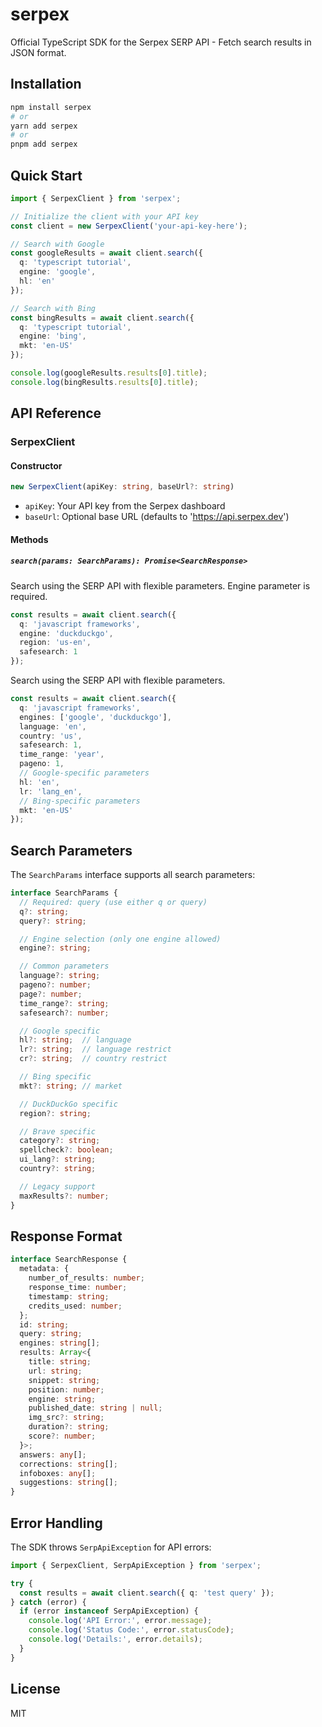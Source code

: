 # serpex

Official TypeScript SDK for the Serpex SERP API - Fetch search results in JSON format.

## Installation

```bash
npm install serpex
# or
yarn add serpex
# or
pnpm add serpex
```

## Quick Start

```typescript
import { SerpexClient } from 'serpex';

// Initialize the client with your API key
const client = new SerpexClient('your-api-key-here');

// Search with Google
const googleResults = await client.search({
  q: 'typescript tutorial',
  engine: 'google',
  hl: 'en'
});

// Search with Bing
const bingResults = await client.search({
  q: 'typescript tutorial',
  engine: 'bing',
  mkt: 'en-US'
});

console.log(googleResults.results[0].title);
console.log(bingResults.results[0].title);
```

## API Reference

### SerpexClient

#### Constructor

```typescript
new SerpexClient(apiKey: string, baseUrl?: string)
```

- `apiKey`: Your API key from the Serpex dashboard
- `baseUrl`: Optional base URL (defaults to 'https://api.serpex.dev')

#### Methods

##### `search(params: SearchParams): Promise<SearchResponse>`

Search using the SERP API with flexible parameters. Engine parameter is required.

```typescript
const results = await client.search({
  q: 'javascript frameworks',
  engine: 'duckduckgo',
  region: 'us-en',
  safesearch: 1
});
```

Search using the SERP API with flexible parameters.

```typescript
const results = await client.search({
  q: 'javascript frameworks',
  engines: ['google', 'duckduckgo'],
  language: 'en',
  country: 'us',
  safesearch: 1,
  time_range: 'year',
  pageno: 1,
  // Google-specific parameters
  hl: 'en',
  lr: 'lang_en',
  // Bing-specific parameters
  mkt: 'en-US'
});
```

## Search Parameters

The `SearchParams` interface supports all search parameters:

```typescript
interface SearchParams {
  // Required: query (use either q or query)
  q?: string;
  query?: string;

  // Engine selection (only one engine allowed)
  engine?: string;

  // Common parameters
  language?: string;
  pageno?: number;
  page?: number;
  time_range?: string;
  safesearch?: number;

  // Google specific
  hl?: string;  // language
  lr?: string;  // language restrict
  cr?: string;  // country restrict

  // Bing specific
  mkt?: string; // market

  // DuckDuckGo specific
  region?: string;

  // Brave specific
  category?: string;
  spellcheck?: boolean;
  ui_lang?: string;
  country?: string;

  // Legacy support
  maxResults?: number;
}
```

## Response Format

```typescript
interface SearchResponse {
  metadata: {
    number_of_results: number;
    response_time: number;
    timestamp: string;
    credits_used: number;
  };
  id: string;
  query: string;
  engines: string[];
  results: Array<{
    title: string;
    url: string;
    snippet: string;
    position: number;
    engine: string;
    published_date: string | null;
    img_src?: string;
    duration?: string;
    score?: number;
  }>;
  answers: any[];
  corrections: string[];
  infoboxes: any[];
  suggestions: string[];
}
```

## Error Handling

The SDK throws `SerpApiException` for API errors:

```typescript
import { SerpexClient, SerpApiException } from 'serpex';

try {
  const results = await client.search({ q: 'test query' });
} catch (error) {
  if (error instanceof SerpApiException) {
    console.log('API Error:', error.message);
    console.log('Status Code:', error.statusCode);
    console.log('Details:', error.details);
  }
}
```


## License

MIT